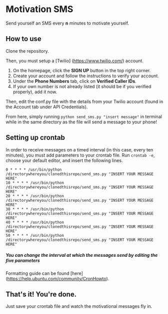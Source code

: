 # Motivation SMS
Send yourself an SMS every **n** minutes to motivate yourself.

## How to use 
Clone the repository. 

Then, you must setup a [Twilio] (https://www.twilio.com/) account.

  1. On the homepage, click the **SIGN UP** button in the top right corner.
  2. Create your account and follow the instructions to verify your account.
  3. Under the **Phone Numbers** tab, click on **Verified Caller IDs**.
  4. If your own number is not already listed (it should be if you verified properly), add it now.

Then, edit the conf.py file with the details from your Twilio account (found in the Account tab under API Credentials).

From here, simply running `python send_sms.py "insert message"` in terminal while in the same directory as the file will send a message to your phone!

## Setting up crontab
In order to receive messages on a timed interval (in this case, every ten minutes), you must add parameters to your crontab file. 
Run `crontab -e`, choose your default editor, and insert the following lines.

``` 
0 * * * * /usr/bin/python /directorywhereyou/clonedthisrepo/send_sms.py "INSERT YOUR MESSAGE HERE"
10 * * * * /usr/bin/python /directorywhereyou/clonedthisrepo/send_sms.py "INSERT YOUR MESSAGE HERE"
20 * * * * /usr/bin/python /directorywhereyou/clonedthisrepo/send_sms.py "INSERT YOUR MESSAGE HERE"
30 * * * * /usr/bin/python /directorywhereyou/clonedthisrepo/send_sms.py "INSERT YOUR MESSAGE HERE"
40 * * * * /usr/bin/python /directorywhereyou/clonedthisrepo/send_sms.py "INSERT YOUR MESSAGE HERE"
50 * * * * /usr/bin/python /directorywhereyou/clonedthisrepo/send_sms.py "INSERT YOUR MESSAGE HERE"
```

##### You can change the interval at which the messages send by editing the five parameters
Formatting guide can be found [here] (https://help.ubuntu.com/community/CronHowto).

## That's it! You're done.
Just save your crontab file and watch the motivational messages fly in.
